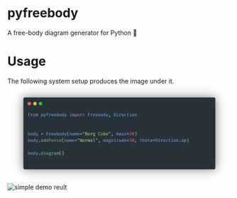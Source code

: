 # pyfreebody
A free-body diagram generator for Python 🔲

# Usage
The following system setup produces the image under it.
![simple demo](./examples/simple.png)
![simple demo reult](./example/simple.out.ong)
